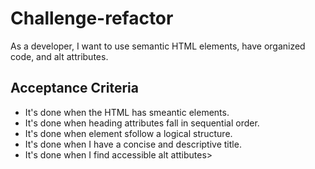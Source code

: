 # Challenge-refactor
As a developer, I want to use semantic HTML elements, have organized code, and alt attributes.

## Acceptance Criteria
* It's done when the HTML has smeantic elements.
* It's done when heading attributes fall in sequential order.
* It's done when element sfollow a logical structure.
* It's done when I have a concise and descriptive title.
* It's done when I find accessible alt attibutes>
